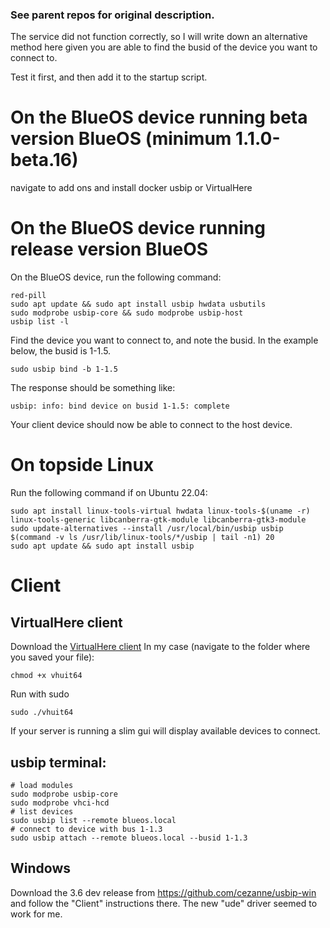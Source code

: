 ### See parent repos for original description.
The service did not function correctly, so I will write down an alternative method here given you are able to find the busid of the device you want to connect to.

Test it first, and then add it to the startup script.

# On the BlueOS device running beta version BlueOS (minimum 1.1.0-beta.16)
navigate to add ons and install docker usbip or VirtualHere


# On the BlueOS device running release version BlueOS


On the BlueOS device, run the following command:

```
red-pill
sudo apt update && sudo apt install usbip hwdata usbutils
sudo modprobe usbip-core && sudo modprobe usbip-host
usbip list -l

```
Find the device you want to connect to, and note the busid. In the example below, the busid is 1-1.5.

```
sudo usbip bind -b 1-1.5
```
The response should be something like:

```
usbip: info: bind device on busid 1-1.5: complete
```
Your client device should now be able to connect to the host device.

# On topside Linux
Run the following command if on Ubuntu 22.04:
```
sudo apt install linux-tools-virtual hwdata linux-tools-$(uname -r) linux-tools-generic libcanberra-gtk-module libcanberra-gtk3-module
sudo update-alternatives --install /usr/local/bin/usbip usbip $(command -v ls /usr/lib/linux-tools/*/usbip | tail -n1) 20
sudo apt update && sudo apt install usbip
```

# Client

## VirtualHere client
Download the [VirtualHere client](https://www.virtualhere.com/usb_client_software)
In my case (navigate to the folder where you saved your file):
```
chmod +x vhuit64
```
Run with sudo
```
sudo ./vhuit64
```

If your server is running a slim gui will display available devices to connect.

## usbip terminal:


```
# load modules
sudo modprobe usbip-core
sudo modprobe vhci-hcd
# list devices
sudo usbip list --remote blueos.local
# connect to device with bus 1-1.3
sudo usbip attach --remote blueos.local --busid 1-1.3

```

## Windows

Download the 3.6 dev release from https://github.com/cezanne/usbip-win and follow the "Client" instructions there.
The new "ude" driver seemed to work for me.
